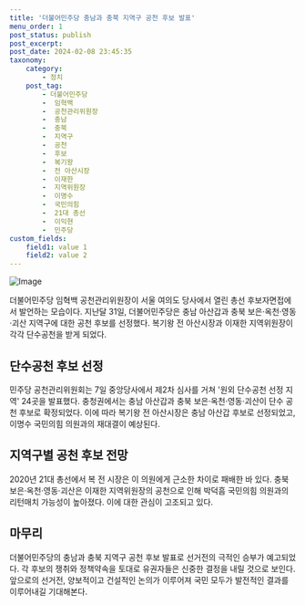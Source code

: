 ```yaml
---
title: '더불어민주당 충남과 충북 지역구 공천 후보 발표'
menu_order: 1
post_status: publish
post_excerpt: 
post_date: 2024-02-08 23:45:35
taxonomy:
    category:
        - 정치
    post_tag:
        - 더불어민주당
        -  임혁백
        -  공천관리위원장
        -  충남
        -  충북
        -  지역구
        -  공천
        -  후보
        -  복기왕
        -  전 아산시장
        -  이재한
        -  지역위원장
        -  이명수
        -  국민의힘
        -  21대 총선
        -  이익현
        -  민주당
custom_fields:
    field1: value 1
    field2: value 2
---
```


![Image](https://imgnews.pstatic.net/image/656/2024/02/07/0000079081_001_20240207110901543.jpg?type=w647)

더불어민주당 임혁백 공천관리위원장이 서울 여의도 당사에서 열린 총선 후보자면접에서 발언하는 모습이다. 지난달 31일, 더불어민주당은 충남 아산갑과 충북 보은·옥천·영동·괴산 지역구에 대한 공천 후보를 선정했다. 복기왕 전 아산시장과 이재한 지역위원장이 각각 단수공천을 받게 되었다.
## 단수공천 후보 선정
민주당 공천관리위원회는 7일 중앙당사에서 제2차 심사를 거쳐 '원외 단수공천 선정 지역' 24곳을 발표했다. 충청권에서는 충남 아산갑과 충북 보은·옥천·영동·괴산이 단수 공천 후보로 확정되었다. 이에 따라 복기왕 전 아산시장은 충남 아산갑 후보로 선정되었고, 이명수 국민의힘 의원과의 재대결이 예상된다.
## 지역구별 공천 후보 전망
2020년 21대 총선에서 복 전 시장은 이 의원에게 근소한 차이로 패배한 바 있다. 충북 보은·옥천·영동·괴산은 이재한 지역위원장의 공천으로 인해 박덕흠 국민의힘 의원과의 리턴매치 가능성이 높아졌다. 이에 대한 관심이 고조되고 있다.
## 마무리
더불어민주당의 충남과 충북 지역구 공천 후보 발표로 선거전의 극적인 승부가 예고되었다. 각 후보의 쟁취와 정책약속을 토대로 유권자들은 신중한 결정을 내릴 것으로 보인다. 앞으로의 선거전, 양보적이고 건설적인 논의가 이루어져 국민 모두가 발전적인 결과를 이루어내길 기대해본다.
